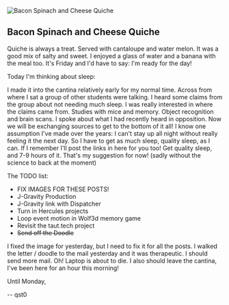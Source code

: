 ![Bacon Spinach and Cheese Quiche](images/2017-6-9-bacon-quiche.jpg)
## Bacon Spinach and Cheese Quiche

Quiche is always a treat. Served with cantaloupe and water melon.
It was a good mix of salty and sweet.
I enjoyed a glass of water and a banana with the meal too.
It's Friday and I'd have to say: I'm ready for the day!


Today I'm thinking about sleep:

I made it into the cantina relatively early for my normal time.
Across from where I sat a group of other students were talking.
I heard some claims from the group about not needing much sleep.
I was really interested in where the claims came from.
Studies with mice and memory. Object recognition and brain scans.
I spoke about what I had recently heard in opposition.
Now we will be exchanging sources to get to the bottom of it all!
I know one assumption I've made over the years:
I can't stay up all night without really feeling it the next day.
So I have to get as much sleep, quality sleep, as I can.
If I remember I'll post the links in here for you too!
Get quality sleep, and 7-9 hours of it.
That's my suggestion for now!
(sadly without the science to back at the moment)

The TODO list:
* FIX IMAGES FOR THESE POSTS!
* J-Gravity Production
* J-Gravity link with Dispatcher
* Turn in Hercules projects
* Loop event motion in Wolf3d memory game
* Revisit the taut.tech project
* ~~Send off the Doodle~~

I fixed the image for yesterday, but I need to fix it for all the posts.
I walked the letter / doodle to the mail yesterday and it was therapeutic.
I should send more mail. Oh! Laptop is about to die.
I also should leave the cantina, I've been here for an hour this morning!

Until Monday,

-- qst0
